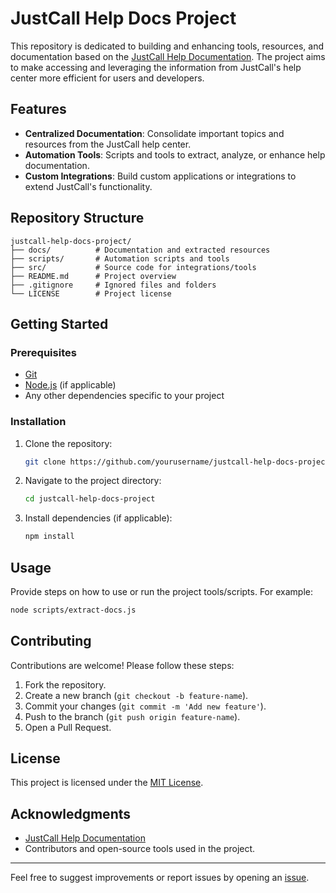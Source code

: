 # JustCall Help Docs Project

This repository is dedicated to building and enhancing tools, resources, and documentation based on the [JustCall Help Documentation](https://help.justcall.io/en/). The project aims to make accessing and leveraging the information from JustCall's help center more efficient for users and developers.

## Features
- **Centralized Documentation**: Consolidate important topics and resources from the JustCall help center.
- **Automation Tools**: Scripts and tools to extract, analyze, or enhance help documentation.
- **Custom Integrations**: Build custom applications or integrations to extend JustCall's functionality.

## Repository Structure
```
justcall-help-docs-project/
├── docs/          # Documentation and extracted resources
├── scripts/       # Automation scripts and tools
├── src/           # Source code for integrations/tools
├── README.md      # Project overview
├── .gitignore     # Ignored files and folders
└── LICENSE        # Project license
```

## Getting Started
### Prerequisites
- [Git](https://git-scm.com/)
- [Node.js](https://nodejs.org/) (if applicable)
- Any other dependencies specific to your project

### Installation
1. Clone the repository:
   ```bash
   git clone https://github.com/yourusername/justcall-help-docs-project.git
   ```
2. Navigate to the project directory:
   ```bash
   cd justcall-help-docs-project
   ```
3. Install dependencies (if applicable):
   ```bash
   npm install
   ```

## Usage
Provide steps on how to use or run the project tools/scripts. For example:
```bash
node scripts/extract-docs.js
```

## Contributing
Contributions are welcome! Please follow these steps:
1. Fork the repository.
2. Create a new branch (`git checkout -b feature-name`).
3. Commit your changes (`git commit -m 'Add new feature'`).
4. Push to the branch (`git push origin feature-name`).
5. Open a Pull Request.

## License
This project is licensed under the [MIT License](LICENSE).

## Acknowledgments
- [JustCall Help Documentation](https://help.justcall.io/en/)
- Contributors and open-source tools used in the project.

---
Feel free to suggest improvements or report issues by opening an [issue](https://github.com/yourusername/justcall-help-docs-project/issues).
